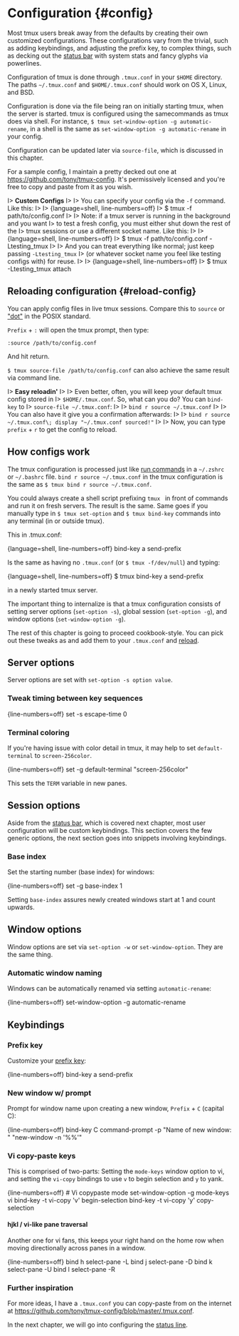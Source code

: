 # Configuration {#config}

Most tmux users break away from the defaults by creating their own customized
configurations. These configurations vary from the trivial, such as adding
keybindings, and adjusting the prefix key, to complex things, such as decking
out the [status bar](#status-bar) with system stats and fancy glyphs via
powerlines.

Configuration of tmux is done through `.tmux.conf` in your `$HOME` directory. 
The paths `~/.tmux.conf` and `$HOME/.tmux.conf` should work on OS X, Linux, and
BSD.

Configuration is done via the file being ran on initially starting tmux, when
the server is started. tmux is configured using the samecommands as tmux does via
shell. For instance, `$ tmux set-window-option -g automatic-rename`, in a shell
is the same as `set-window-option -g automatic-rename` in your config.

Configuration can be updated later via `source-file`, which is discussed in
this chapter.

For a sample config, I maintain a pretty decked out one at
<https://github.com/tony/tmux-config>. It's permissively licensed and you're
free to copy and paste from it as you wish.

I> **Custom Configs**
I>
I> You can specify your config via the `-f` command. Like this:
I> 
I> {language=shell, line-numbers=off}
I>     $ tmux -f path/to/config.conf
I>
I> Note: if a tmux server is running in the background and you want 
I> to test a fresh config, you must either shut down the rest of the
I> tmux sessions or use a different socket name. Like this:
I> 
I> {language=shell, line-numbers=off}
I>     $ tmux -f path/to/config.conf -Ltesting_tmux
I>
I> And you can treat everything like normal; just keep passing `-Ltesting_tmux`
I> (or whatever socket name you feel like testing configs with) for reuse.
I>
I> {language=shell, line-numbers=off}
I>     $ tmux -Ltesting_tmux attach

## Reloading configuration {#reload-config}

You can apply config files in live tmux sessions. Compare this to `source` or
["dot"](http://pubs.opengroup.org/onlinepubs/9699919799/utilities/V3_chap02.html#dot)
in the POSIX standard.

`Prefix` + `:` will open the tmux prompt, then type:

`:source /path/to/config.conf`

And hit return.

`$ tmux source-file /path/to/config.conf` can also achieve the same result via
command line.

I> **Easy reloadin'**
I>
I> Even better, often, you will keep your default tmux config stored in
I> `$HOME/.tmux.conf`. So, what can you do? You can `bind-key` to
I> `source-file ~/.tmux.conf`:
I>
I> `bind r source ~/.tmux.conf`
I> 
I> You can also have it give you a confirmation afterwards:
I> 
I> `bind r source ~/.tmux.conf\; display "~/.tmux.conf sourced!"`
I>
I> Now, you can type `prefix` + `r` to get the config to reload.

## How configs work

The tmux configuration is processed just like [run commands](https://en.wikipedia.org/wiki/Run_commands)
in a `~/.zshrc` or `~/.bashrc` file. `bind r source ~/.tmux.conf` in the tmux
configuration is the same as `$ tmux bind r source ~/.tmux.conf`.

You could always create a shell script prefixing `tmux ` in front of commands
and run it on fresh servers. The result is the same. Same goes if you manually
type in `$ tmux set-option` and `$ tmux bind-key` commands into any terminal (in
or outside tmux).

This in .tmux.conf:

{language=shell, line-numbers=off}
    bind-key a send-prefix

Is the same as having no `.tmux.conf` (or `$ tmux -f/dev/null`) and typing:

{language=shell, line-numbers=off}
    $ tmux bind-key a send-prefix

in a newly started tmux server.

The important thing to internalize is that a tmux configuration consists of
setting server options (`set-option -s`), global session (`set-option -g`), and
window options (`set-window-option -g`).

The rest of this chapter is going to proceed cookbook-style. You can pick out
these tweaks as and add them to your `.tmux.conf` and [reload](#reload-config).

## Server options

Server options are set with `set-option -s option value`.

### Tweak timing between key sequences

{line-numbers=off}
    set -s escape-time 0

### Terminal coloring

If you're having issue with color detail in tmux, it may help to set
`default-terminal` to `screen-256color`.

{line-numbers=off}
    set -g default-terminal "screen-256color"

This sets the `TERM` variable in new panes.

## Session options

Aside from the [status bar](#status-bar), which is covered next chapter, most
user configuration will be custom keybindings. This section covers the few
generic options, the next section goes into snippets involving keybindings.

### Base index

Set the starting number (base index) for windows:

{line-numbers=off}
    set -g base-index 1

Setting `base-index` assures newly created windows start at 1 and count upwards.

## Window options

Window options are set via `set-option -w` or `set-window-option`. They are the
same thing.

### Automatic window naming

Windows can be automatically renamed via setting `automatic-rename`:

{line-numbers=off}
    set-window-option -g automatic-rename

## Keybindings

### Prefix key

Customize your [prefix key](#prefix-key):

{line-numbers=off}
    bind-key a send-prefix

### New window w/ prompt

Prompt for window name upon creating a new window, `Prefix` + `C` (capital C):

{line-numbers=off}
    bind-key C command-prompt -p "Name of new window: " "new-window -n '%%'"

### Vi copy-paste keys

This is comprised of two-parts: Setting the `mode-keys` window option to vi, and
setting the `vi-copy` bindings to use `v` to begin selection and `y` to yank.

{line-numbers=off}
    # Vi copypaste mode
    set-window-option -g mode-keys vi
    bind-key -t vi-copy 'v' begin-selection
    bind-key -t vi-copy 'y' copy-selection

#### hjkl / vi-like pane traversal

Another one for vi fans, this keeps your right hand on the home row when moving
directionally across panes in a window.

{line-numbers=off}
    bind h select-pane -L
    bind j select-pane -D
    bind k select-pane -U
    bind l select-pane -R

### Further inspiration

For more ideas, I have a `.tmux.conf` you can copy-paste from on the internet at
<https://github.com/tony/tmux-config/blob/master/.tmux.conf>.

In the next chapter, we will go into configuring the [status line](#status-bar).
